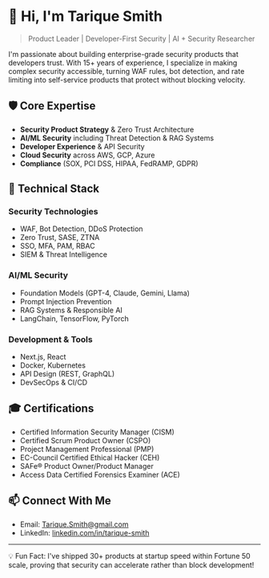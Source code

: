 # 👋 Hi, I'm Tarique Smith

> Product Leader | Developer-First Security | AI + Security Researcher

I'm passionate about building enterprise-grade security products that developers trust. With 15+ years of experience, I specialize in making complex security accessible, turning WAF rules, bot detection, and rate limiting into self-service products that protect without blocking velocity.

## 🛡️ Core Expertise

- **Security Product Strategy** & Zero Trust Architecture
- **AI/ML Security** including Threat Detection & RAG Systems
- **Developer Experience** & API Security
- **Cloud Security** across AWS, GCP, Azure
- **Compliance** (SOX, PCI DSS, HIPAA, FedRAMP, GDPR)

## 🔧 Technical Stack

### Security Technologies
- WAF, Bot Detection, DDoS Protection
- Zero Trust, SASE, ZTNA
- SSO, MFA, PAM, RBAC
- SIEM & Threat Intelligence

### AI/ML Security
- Foundation Models (GPT-4, Claude, Gemini, Llama)
- Prompt Injection Prevention
- RAG Systems & Responsible AI
- LangChain, TensorFlow, PyTorch

### Development & Tools
- Next.js, React
- Docker, Kubernetes
- API Design (REST, GraphQL)
- DevSecOps & CI/CD

## 🎓 Certifications
- Certified Information Security Manager (CISM)
- Certified Scrum Product Owner (CSPO)
- Project Management Professional (PMP)
- EC-Council Certified Ethical Hacker (CEH)
- SAFe® Product Owner/Product Manager
- Access Data Certified Forensics Examiner (ACE)

## 📫 Connect With Me
- Email: Tarique.Smith@gmail.com
- LinkedIn: [linkedin.com/in/tarique-smith](https://linkedin.com/in/tarique-smith)

---

💡 Fun Fact: I've shipped 30+ products at startup speed within Fortune 50 scale, proving that security can accelerate rather than block development!

